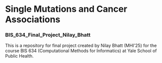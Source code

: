# Single Mutations and Cancer Associations
### BIS_634_Final_Project_Nilay_Bhatt
This is a repository for final project created by Nilay Bhatt (MHI'25) for the course BIS 634 (Computational Methods for Informatics) at Yale School of Public Health.
